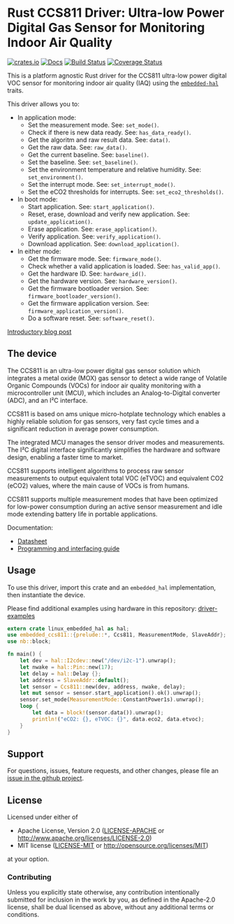 # Rust CCS811 Driver: Ultra-low Power Digital Gas Sensor for Monitoring Indoor Air Quality

[![crates.io](https://img.shields.io/crates/v/embedded-ccs811.svg)](https://crates.io/crates/embedded-ccs811)
[![Docs](https://docs.rs/embedded-ccs811/badge.svg)](https://docs.rs/embedded-ccs811)
[![Build Status](https://travis-ci.com/eldruin/embedded-ccs811-rs.svg?branch=master)](https://travis-ci.com/eldruin/embedded-ccs811-rs)
[![Coverage Status](https://coveralls.io/repos/github/eldruin/embedded-ccs811-rs/badge.svg?branch=master)](https://coveralls.io/github/eldruin/embedded-ccs811-rs?branch=master)

This is a platform agnostic Rust driver for the CCS811 ultra-low power
digital VOC sensor for monitoring indoor air quality (IAQ) using
the [`embedded-hal`] traits.

This driver allows you to:
- In application mode:
    - Set the measurement mode. See: `set_mode()`.
    - Check if there is new data ready. See: `has_data_ready()`.
    - Get the algoritm and raw result data. See: `data()`.
    - Get the raw data. See: `raw_data()`.
    - Get the current baseline. See: `baseline()`.
    - Set the baseline. See: `set_baseline()`.
    - Set the environment temperature and relative humidity. See: `set_environment()`.
    - Set the interrupt mode. See: `set_interrupt_mode()`.
    - Set the eCO2 thresholds for interrupts. See: `set_eco2_thresholds()`.
- In boot mode:
    - Start application. See: `start_application()`.
    - Reset, erase, download and verify new application. See: `update_application()`.
    - Erase application. See: `erase_application()`.
    - Verify application. See: `verify_application()`.
    - Download application. See: `download_application()`.
- In either mode:
    - Get the firmware mode. See: `firmware_mode()`.
    - Check whether a valid application is loaded. See: `has_valid_app()`.
    - Get the hardware ID. See: `hardware_id()`.
    - Get the hardware version. See: `hardware_version()`.
    - Get the firmware bootloader version. See: `firmware_bootloader_version()`.
    - Get the firmware application version. See: `firmware_application_version()`.
    - Do a software reset. See: `software_reset()`.

[Introductory blog post](https://blog.eldruin.com/ccs811-indoor-air-quality-sensor-driver-in-rust)

## The device

The CCS811 is an ultra-low power digital gas sensor solution which
integrates a metal oxide (MOX) gas sensor to detect a wide range of
Volatile Organic Compounds (VOCs) for indoor air quality monitoring
with a microcontroller unit (MCU), which includes an Analog-to-Digital
converter (ADC), and an I²C interface.

CCS811 is based on ams unique micro-hotplate technology which enables a
highly reliable solution for gas sensors, very fast cycle times and a 
significant reduction in average power consumption.

The integrated MCU manages the sensor driver modes and measurements.
The I²C digital interface significantly simplifies the hardware and
software design, enabling a faster time to market.

CCS811 supports intelligent algorithms to process raw sensor measurements
to output equivalent total VOC (eTVOC) and equivalent CO2 (eCO2) values,
where the main cause of VOCs is from humans.

CCS811 supports multiple measurement modes that have been optimized for
low-power consumption during an active sensor measurement and idle mode
extending battery life in portable applications.

Documentation:
- [Datasheet](https://ams.com/documents/20143/36005/CCS811_DS000459_7-00.pdf)
- [Programming and interfacing guide](https://ams.com/documents/20143/36005/CCS811_AN000369_2-00.pdf)

## Usage

To use this driver, import this crate and an `embedded_hal` implementation,
then instantiate the device.

Please find additional examples using hardware in this repository: [driver-examples]

[driver-examples]: https://github.com/eldruin/driver-examples

```rust
extern crate linux_embedded_hal as hal;
use embedded_ccs811::{prelude::*, Ccs811, MeasurementMode, SlaveAddr};
use nb::block;

fn main() {
    let dev = hal::I2cdev::new("/dev/i2c-1").unwrap();
    let nwake = hal::Pin::new(17);
    let delay = hal::Delay {};
    let address = SlaveAddr::default();
    let sensor = Ccs811::new(dev, address, nwake, delay);
    let mut sensor = sensor.start_application().ok().unwrap();
    sensor.set_mode(MeasurementMode::ConstantPower1s).unwrap();
    loop {
        let data = block!(sensor.data()).unwrap();
        println!("eCO2: {}, eTVOC: {}", data.eco2, data.etvoc);
    }
}
```

## Support

For questions, issues, feature requests, and other changes, please file an
[issue in the github project](https://github.com/eldruin/embedded-ccs811-rs/issues).

## License

Licensed under either of

 * Apache License, Version 2.0 ([LICENSE-APACHE](LICENSE-APACHE) or
   http://www.apache.org/licenses/LICENSE-2.0)
 * MIT license ([LICENSE-MIT](LICENSE-MIT) or
   http://opensource.org/licenses/MIT)

at your option.

### Contributing

Unless you explicitly state otherwise, any contribution intentionally submitted
for inclusion in the work by you, as defined in the Apache-2.0 license, shall
be dual licensed as above, without any additional terms or conditions.

[`embedded-hal`]: https://github.com/rust-embedded/embedded-hal
